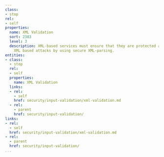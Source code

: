 ```yaml
---
class:
- stop
rel:
- self
properties:
  name: XML Validation
  sort: 2383
  level: 3
  description: XML-based services must ensure that they are protected against common
    XML based attacks by using secure XML-parsing.
entities:
- class:
  - stop
  rel:
  - self
  properties:
    name: XML Validation
  links:
  - rel:
    - self
    href: security/input-validation/xml-validation.md
  - rel:
    - parent
    href: security/input-validation/
links:
- rel:
  - self
  href: security/input-validation/xml-validation.md
- rel:
  - parent
  href: security/input-validation/
...
```

